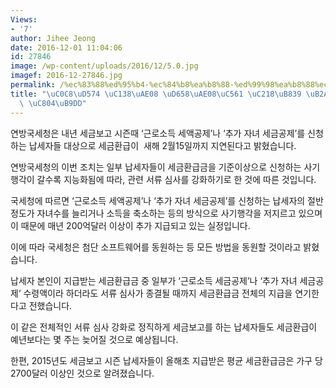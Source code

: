```yaml
---
Views:
- '7'
author: Jihee Jeong
date: 2016-12-01 11:04:06
id: 27846
image: /wp-content/uploads/2016/12/5.0.jpg
imagef: 2016-12-27846.jpg
permalink: /%ec%83%88%ed%95%b4-%ec%84%b8%ea%b8%88-%ed%99%98%ea%b8%88%ec%95%a1-%ec%88%98%eb%a0%b9-%eb%8a%a6%ec%96%b4%ec%a7%88-%ec%a0%84%eb%a7%9d/
title: "\uC0C8\uD574 \uC138\uAE08 \uD658\uAE08\uC561 \uC218\uB839 \uB2A6\uC5B4\uC9C8\
  \ \uC804\uB9DD"
---
```


연방국세청은 내년 세금보고 시즌때 ‘근로소득 세액공제’나 ‘추가 자녀 세금공제’를 신청하는 납세자들 대상으로 세금환급이  새해 2월15일까지 지연된다고 밝혔습니다.

연방국세청의 이번 조치는 일부 납세자들이 세금환급금을 기준이상으로 신청하는 사기행각이 갈수록 지능화됨에 따라, 관련 서류 심사를 강화하기로 한 것에 따른 것입니다.

국세청에 따르면 ‘근로소득 세액공제’나 ‘추가 자녀 세금공제’를 신청하는 납세자의 절반 정도가 자녀수를 늘리거나 소득을 축소하는 등의 방식으로 사기행각을 저지르고 있으며 이 때문에 매년 200억달러 이상이 추가 지급되고 있는 실정입니다.

이에 따라 국세청은 첨단 소프트웨어를 동원하는 등 모든 방법을 동원할 것이라고 밝혔습니다.

납세자 본인이 지급받는 세금환급금 중 일부가 ‘근로소득 세금공제’나 ‘추가 자녀 세금공제’ 수령액이라 하더라도 서류 심사가 종결될 때까지 세금환급금 전체의 지급을 연기한다고 전했습니다.

이 같은 전체적인 서류 심사 강화로 정직하게 세금보고를 하는 납세자들도 세금환급이 예년보다는 몇 주는 늦어질 것으로 예상됩니다.

한편, 2015년도 세금보고 시즌 납세자들이 올해초 지급받은 평균 세금환급금은 가구 당 2700달러 이상인 것으로 알려졌습니다.